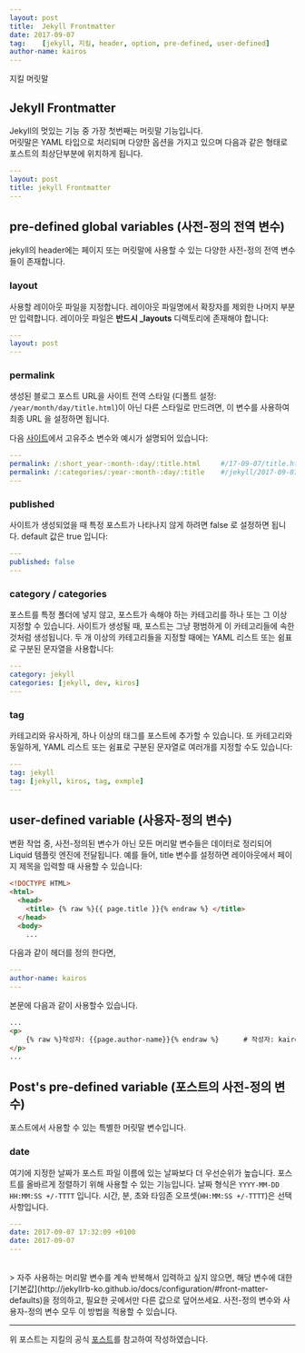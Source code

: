 ```yaml
---
layout: post
title:  Jekyll Frontmatter
date: 2017-09-07
tag:    [jekyll, 지킬, header, option, pre-defined, user-defined]
author-name: kairos
---
```

지킬 머릿말

## Jekyll Frontmatter
Jekyll의 멋있는 기능 중 가장 첫번째는 머릿말 기능입니다.  
머릿말은 YAML 타입으로 처리되며 다양한 옵션을 가지고 있으며 다음과 같은 형태로  
포스트의 최상단부분에 위치하게 됩니다.  

```yaml
---
layout: post
title: jekyll Frontmatter
---
```
  
## pre-defined global variables (사전-정의 전역 변수)
jekyll의 header에는 페이지 또는 머릿말에 사용할 수 있는 다양한
사전-정의 전역 변수들이 존재합니다.

### layout
사용할 레이아웃 파일을 지정합니다. 
레이아웃 파일명에서 확장자를 제외한 나머지 부분만 입력합니다. 
레이아웃 파일은 **반드시 _layouts** 디렉토리에 존재해야 합니다:  

```yaml
---
layout: post
---
```

### permalink
생성된 블로그 포스트 URL을 사이트 전역 스타일 
(디폴트 설정: `/year/month/day/title.html`)이 아닌 다른 스타일로 만드려면, 
이 변수를 사용하여 최종 URL 을 설정하면 됩니다. 

다음 [사이트](http://jekyllrb-ko.github.io/docs/permalinks/)에서 고유주소 변수와 예시가 설명되어 있습니다:

```yaml
---
permalink: /:short_year-:month-:day/:title.html     #/17-09-07/title.html
permalink: /:categories/:year-:month-:day/:title    #/jekyll/2017-09-07/title
---
```

### published
사이트가 생성되었을 때 특정 포스트가 나타나지 않게 하려면 false 로 설정하면 됩니다.
default 값은 true 입니다:
 
```yaml
---
published: false
---
```

### category / categories
포스트를 특정 폴더에 넣지 않고, 포스트가 속해야 하는 카테고리를 하나 또는 그 이상 지정할 수 있습니다. 
사이트가 생성될 때, 포스트는 그냥 평범하게 이 카테고리들에 속한 것처럼 생성됩니다. 
두 개 이상의 카테고리들을 지정할 때에는 YAML 리스트 또는 쉼표로 구분된 문자열을 사용합니다:

```yaml
---
category: jekyll
categories: [jekyll, dev, kiros]
---
``` 

### tag
카테고리와 유사하게, 하나 이상의 태그를 포스트에 추가할 수 있습니다. 
또 카테고리와 동일하게, YAML 리스트 또는 쉼표로 구분된 문자열로 여러개를 지정할 수도 있습니다:

```yaml
---
tag: jekyll
tag: [jekyll, kiros, tag, exmple]
---
```

## user-defined variable (사용자-정의 변수)
변환 작업 중, 사전-정의된 변수가 아닌 모든 머리말 변수들은 데이터로 정리되어 Liquid 템플릿 엔진에 전달됩니다. 
예를 들어, title 변수를 설정하면 레이아웃에서 페이지 제목을 입력할 때 사용할 수 있습니다:

```html
<!DOCTYPE HTML>
<html>
  <head>
    <title> {% raw %}{{ page.title }}{% endraw %} </title>
  </head>
  <body>
    ...
```

다음과 같이 헤더를 정의 한다면,
```yaml
---
author-name: kairos
---
```
본문에 다음과 같이 사용할수 있습니다.
```html
...
<p> 
    {% raw %}작성자: {{page.author-name}}{% endraw %}      # 작성자: kairos
</p>
...
```

## Post's pre-defined variable (포스트의 사전-정의 변수)
포스트에서 사용할 수 있는 특별한 머릿말 변수입니다.

### date
여기에 지정한 날짜가 포스트 파일 이름에 있는 날짜보다 더 우선순위가 높습니다. 
포스트를 올바르게 정렬하기 위해 사용할 수 있는 기능입니다. 
날짜 형식은 `YYYY-MM-DD HH:MM:SS +/-TTTT` 입니다.
시간, 분, 초와 타임존 오프셋(`HH:MM:SS +/-TTTT`)은 선택사항입니다.

```yaml
---
date: 2017-09-07 17:32:09 +0100
date: 2017-09-07
---
```

<br>
> 자주 사용하는 머리말 변수를 계속 반복해서 입력하고 싶지 않으면, 해당 변수에 대한 
[기본값](http://jekyllrb-ko.github.io/docs/configuration/#front-matter-defaults)을 정의하고, 
필요한 곳에서만 다른 값으로 덮어쓰세요. 사전-정의 변수와 사용자-정의 변수 
모두 이 방법을 적용할 수 있습니다. 

---
위 포스트는 지킬의 공식 
[포스트](http://jekyllrb-ko.github.io/docs/frontmatter/)를 참고하여 작성하였습니다.
